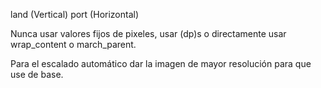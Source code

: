 
land (Vertical)
port  (Horizontal)

Nunca usar valores fijos de pixeles, usar (dp)s o directamente usar wrap_content o march_parent.

Para el escalado automático dar la imagen de mayor resolución para que use de base.